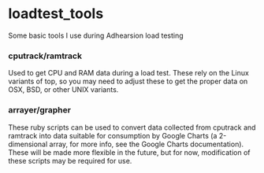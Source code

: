 loadtest_tools
==============

Some basic tools I use during Adhearsion load testing

### cputrack/ramtrack
Used to get CPU and RAM data during a load test. These rely on the Linux variants of top,
so you may need to adjust these to get the proper data on OSX, BSD, or other UNIX variants.

### arrayer/grapher
These ruby scripts can be used to convert data collected from cputrack and ramtrack into data suitable
for consumption by Google Charts (a 2-dimensional array, for more info, see the Google Charts documentation).
These will be made more flexible in the future, but for now, modification of these scripts may be required for use.
